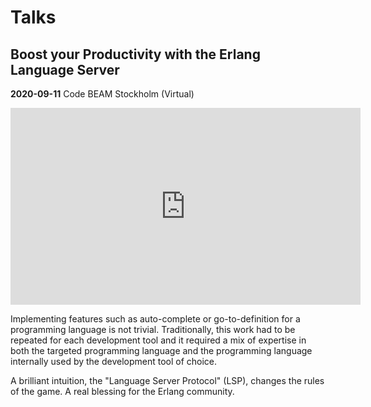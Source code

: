 # Talks

## Boost your Productivity with the Erlang Language Server

**2020-09-11** Code BEAM Stockholm (Virtual)

<iframe width="560" height="315" src="https://www.youtube.com/embed/8FibGzqygo0" frameborder="0" allow="accelerometer; autoplay; clipboard-write; encrypted-media; gyroscope; picture-in-picture" allowfullscreen></iframe>

Implementing features such as auto-complete or go-to-definition for a
programming language is not trivial. Traditionally, this work had to
be repeated for each development tool and it required a mix of
expertise in both the targeted programming language and the
programming language internally used by the development tool of
choice.

A brilliant intuition, the "Language Server Protocol" (LSP), changes
the rules of the game. A real blessing for the Erlang community.
